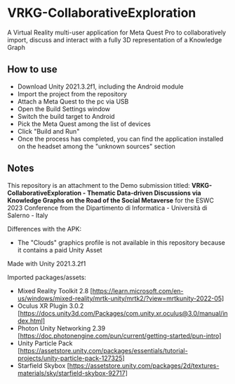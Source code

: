 # VRKG-CollaborativeExploration
A Virtual Reality multi-user application for Meta Quest Pro to collaboratively import, discuss and interact with a fully 3D representation of a Knowledge Graph

## How to use

* Download Unity 2021.3.2f1, including the Android module
* Import the project from the repository
* Attach a Meta Quest to the pc via USB
* Open the Build Settings window
* Switch the build target to Android
* Pick the Meta Quest among the list of devices
* Click "Build and Run"
* Once the process has completed, you can find the application installed on the headset among the "unknown sources" section

## Notes

This repository is an attachment to the Demo submission titled: **VRKG-CollaborativeExploration - Thematic Data-driven Discussions via Knowledge Graphs on the Road of the Social Metaverse** for the ESWC 2023 Conference from the Dipartimento di Informatica - Università di Salerno - Italy

Differences with the APK:
* The "Clouds" graphics profile is not available in this repository because it contains a paid Unity Asset

Made with Unity 2021.3.2f1

Imported packages/assets:
* Mixed Reality Toolkit 2.8 [https://learn.microsoft.com/en-us/windows/mixed-reality/mrtk-unity/mrtk2/?view=mrtkunity-2022-05]
* Oculus XR Plugin 3.0.2 [https://docs.unity3d.com/Packages/com.unity.xr.oculus@3.0/manual/index.html]
* Photon Unity Networking 2.39 [https://doc.photonengine.com/pun/current/getting-started/pun-intro]
* Unity Particle Pack [https://assetstore.unity.com/packages/essentials/tutorial-projects/unity-particle-pack-127325]
* Starfield Skybox [https://assetstore.unity.com/packages/2d/textures-materials/sky/starfield-skybox-92717]
